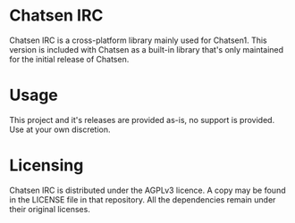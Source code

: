 # Chatsen IRC

Chatsen IRC is a cross-platform library mainly used for Chatsen1. This version is included with Chatsen as a built-in library that's only maintained for the initial release of Chatsen.

# Usage

This project and it's releases are provided as-is, no support is provided. Use at your own discretion.

# Licensing

Chatsen IRC is distributed under the AGPLv3 licence. A copy may be found in the LICENSE file in that repository. All the dependencies remain under their original licenses.
